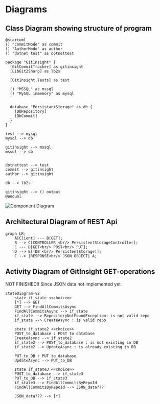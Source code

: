 # Diagrams

## Class Diagram showing structure of program
```plantuml
@startuml
() "CommitMode" as commit
() "AuthorMode" as author
() "dotnet test" as dotnettest

package "GitInsight" {
  [GitCommitTracker] as gitinsight
  [LibGit2Sharp] as lb2s

  [GitInsight.Tests] as test

  () "MSSQL" as mssql
  () "MySQL inmemory" as mysql


  database "PersistantStorage" as db {
    [DbRepository]
    [DbCommit]
  }
}

test --> mysql
mysql --> db

gitinsight --> mssql
mssql --> db


dotnettest --> test
commit --> gitinsight
author --> gitinsight

db --> lb2s

gitinsight --> () output
@enduml
```

![Component Diagram](https://www.plantuml.com/plantuml/svg/NL7DIWCn4BxFKmnxqaCzz06aeY122-hs9ZqaJMY3cysQcO15-kvcChQLNWBVJ_9zCraGcymb3d1pYzrZYZ7mAZdVeI7SDjYKXyBxbC-AQR0fBl7e6TaJDqcnG839R3_DpcFt7FXbfB3RLyyF87vKGiFMkNfytiZLNU2WBh4iWwskURytUMhoOES4ebnUkrlN76gg9Y9AfrNVlorRcqZqDPpOGsKnZD77b0yg7qIMQywmiOPgrrUVAH2RaNjEkTRNiMmhNjEVxBkV4WMkZsnEb0uZy0X702c3izdzNq0x6tOMu3ocMhIYd1SBNBOed0wdto7u_wRqAwvPS5OetTbreYo3_JSNCs0gF1NkOE57L-Bm2m00)

## Architectural Diagram of REST Api

```mermaid
graph LR;
    A[Client] --- B[GET];
    B --> C[CONTROLLER <br/> PersistentStorageController];
    C --- D[GET<br/> POST<br/> PUT];
    D --> E[(DB <br/> PersistentStorage)];
    C --> |RESPONSE<br/> JSON OBJECT| A;
```

## Activity Diagram of GitInsight GET-operations 

NOT FINISHED!! Since JSON data not implemented yet

```mermaid
stateDiagram-v2
    state if_state <<choice>>
    [*] --> GET
    GET --> FindAllCommitsAsync
    FindAllCommitsAsync --> if_state
    if_state --> RepositoryNotFoundException: is not valid repo
    if_state --> CreateAsync : is valid repo

    state if_state2 <<choice>>
    POST_to_database : POST to database
    CreateAsync --> if_state2
    if_state2 --> POST_to_database : is not existing in DB
    if_state2 --> UpdateAsync : is already existing in DB

    PUT_to_DB : PUT to database
    UpdateAsync --> PUT_to_DB

    state if_state3 <<choice>>
    POST_to_database --> if_state3
    PUT_to_DB --> if_state3
    if_state3 --> FindAllCommitsByRepoId
    FindAllCommitsByRepoId --> JSON_data???
    
    JSON_data??? --> [*]
```